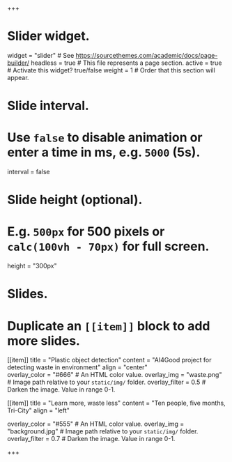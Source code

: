 +++
# Slider widget.
widget = "slider"  # See https://sourcethemes.com/academic/docs/page-builder/
headless = true  # This file represents a page section.
active = true  # Activate this widget? true/false
weight = 1  # Order that this section will appear.

# Slide interval.
# Use `false` to disable animation or enter a time in ms, e.g. `5000` (5s).
interval = false

# Slide height (optional).
# E.g. `500px` for 500 pixels or `calc(100vh - 70px)` for full screen.
height = "300px"

# Slides.
# Duplicate an `[[item]]` block to add more slides.
[[item]]
  title = "Plastic object detection"
  content = "AI4Good project for detecting waste in environment"
  align = "center"  
  overlay_color = "#666"  # An HTML color value.
  overlay_img = "waste.png"  # Image path relative to your `static/img/` folder.
  overlay_filter = 0.5  # Darken the image. Value in range 0-1.

[[item]]
  title = "Learn more, waste less"
  content = "Ten people, five months, Tri-City"
  align = "left"

  overlay_color = "#555"  # An HTML color value.
  overlay_img = "background.jpg"  # Image path relative to your `static/img/` folder.
  overlay_filter = 0.7  # Darken the image. Value in range 0-1.

+++
